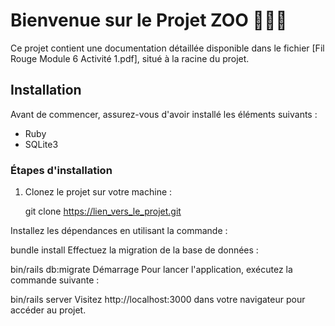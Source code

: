 # Bienvenue sur le Projet ZOO 🦁🐼🐒

Ce projet contient une documentation détaillée disponible dans le fichier [Fil Rouge Module 6 Activité 1.pdf], situé à la racine du projet.

## Installation

Avant de commencer, assurez-vous d'avoir installé les éléments suivants :
- Ruby
- SQLite3

### Étapes d'installation

1. Clonez le projet sur votre machine :

   git clone https://lien_vers_le_projet.git

Installez les dépendances en utilisant la commande :

bundle install
Effectuez la migration de la base de données :

bin/rails db:migrate
Démarrage
Pour lancer l'application, exécutez la commande suivante :

bin/rails server
Visitez http://localhost:3000 dans votre navigateur pour accéder au projet.